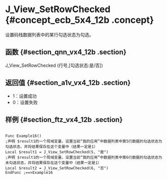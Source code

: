 # J\_View\_SetRowChecked {#concept_ecb_5x4_12b .concept}

设置码栈数据列表中的某行勾选状态为勾选。

## 函数 {#section_qnn_vx4_12b .section}

J\_View\_SetRowChecked \(行号,\[勾选状态:是/否\]\)

## 返回值 {#section_a1v_vx4_12b .section}

-   1：设置成功
-   0：设置失败

## 样例 {#section_ftz_vx4_12b .section}

```

Func Example16()
;声明 $result1的一个局域变量，设置当前“我的应用”中数据列表中第5行数据的勾选状态为勾选状态，并将结果保存在这个变量中（结果一定是1）
Local $result1 = J_View_SetRowChecked(5, "是")
;声明 $result1的一个局域变量，设置当前“我的应用”中数据列表中第6行数据的勾选状态为未勾选状态，并将结果保存在这个变量中（结果一定是1）
Local $result2 = J_View_SetRowChecked(6, "否")
EndFunc ;==>Example16
```

